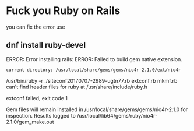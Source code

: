 Fuck you Ruby on Rails
===================================  

you can fix the error use 

dnf install ruby-devel
-----------------------------------  
ERROR:  Error installing rails:
	ERROR: Failed to build gem native extension.

    current directory: /usr/local/share/gems/gems/nio4r-2.1.0/ext/nio4r
/usr/bin/ruby -r ./siteconf20170707-2989-ugtn77.rb extconf.rb
mkmf.rb can't find header files for ruby at /usr/share/include/ruby.h

extconf failed, exit code 1

Gem files will remain installed in /usr/local/share/gems/gems/nio4r-2.1.0 for inspection.
Results logged to /usr/local/lib64/gems/ruby/nio4r-2.1.0/gem_make.out
 

